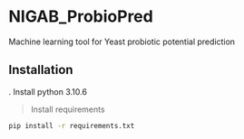 # NIGAB_ProbioPred
Machine learning tool for Yeast probiotic potential prediction
## Installation
. Install python 3.10.6
> Install requirements
```bat
pip install -r requirements.txt
```

